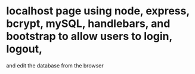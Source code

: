 # localhost page using node, express, bcrypt, mySQL, handlebars, and bootstrap to allow users to login, logout, 
and edit the database from the browser
